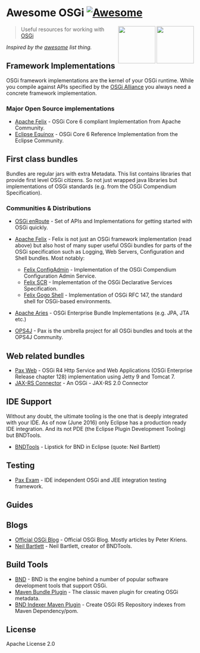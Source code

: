 # Awesome OSGi [![Awesome](https://cdn.rawgit.com/sindresorhus/awesome/d7305f38d29fed78fa85652e3a63e154dd8e8829/media/badge.svg)](https://github.com/sindresorhus/awesome)

[<img src="http://www.rebaze.com/assets/Rebaze_icon_colors_tbg.png" align="right" width="100">](http://rebaze.com)

[<img src="https://avatars0.githubusercontent.com/u/1123352?v=3&s=400" align="right" width="100">](http://osgi.org/)

> Useful resources for working with [OSGi](https://osgi.org)

*Inspired by the [awesome](https://github.com/sindresorhus/awesome) list thing.*

## Framework Implementations
OSGi framework implementations are the kernel of your OSGi runtime. While you compile against APIs specified by the [OSGi Alliance](http://osgi.org) you always need a concrete framework implementation.
### Major Open Source implementations
* [Apache Felix](https://felix.apache.org) - OSGi Core 6 compliant Implementation from Apache Community.
* [Eclipse Equinox](http://www.eclipse.org/equinox/) - OSGi Core 6 Reference Implementation from the Eclipse Community.

## First class bundles
Bundles are regular jars with extra Metadata.
This list contains libraries that provide first level OSGi citizens. So not just wrapped java libraries but implementations of OSGi standards (e.g. from the OSGi Compendium Specification).

### Communities & Distributions
* [OSGi enRoute](http://enroute.osgi.org) - Set of APIs and Implementations for getting started with OSGi quickly.
* [Apache Felix](http://felix.apache.org) - Felix is not just an OSGi framework implementation (read above) but also host of many super useful OSGi bundles for parts of the OSGi specification such as Logging, Web Servers, Configuration and Shell bundles. Most notably:
  * [Felix ConfigAdmin](http://felix.apache.org/documentation/subprojects/apache-felix-config-admin.html) - Implementation of the OSGi Compendium Configuration Admin Service.
  * [Felix SCR](http://felix.apache.org/documentation/subprojects/apache-felix-service-component-runtime.html) - Implementation of the OSGi Declarative Services Specification.
  * [Felix Gogo Shell](http://felix.apache.org/documentation/subprojects/apache-felix-gogo.html) - Implementation of OSGi RFC 147, the standard shell for OSGi-based environments.

* [Apache Aries](http://aries.apache.org) - OSGi Enterprise Bundle Implementations (e.g. JPA, JTA etc.)
* [OPS4J](https://ops4j1.jira.com/wiki/display/ops4j/Pax) - Pax is the umbrella project for all OSGi bundles and tools at the OPS4J Community.

## Web related bundles
* [Pax Web](https://github.com/ops4j/org.ops4j.pax.web) - OSGi R4 Http Service and Web Applications (OSGi Enterprise Release chapter 128) implementation using Jetty 9 and Tomcat 7.
* [JAX-RS Connector](https://github.com/hstaudacher/osgi-jax-rs-connector) - An OSGi - JAX-RS 2.0 Connector


## IDE Support
Without any doubt, the ultimate tooling is the one that is deeply integrated with your IDE.
As of now (June 2016) only Eclipse has a production ready IDE integration. And its not PDE (the Eclipse Plugin Development Tooling) but BNDTools.
* [BNDTools](http://bndtools.org) - Lipstick for BND in Eclipse (quote: Neil Bartlett)

## Testing
* [Pax Exam](https://ops4j1.jira.com/wiki/display/PAXEXAM4/Pax+Exam) - IDE independent OSGi and JEE integration testing framework.

## Guides

## Blogs
* [Official OSGi Blog](http://blog.osgi.org/) - Official OSGi Blog. Mostly articles by Peter Kriens.
* [Neil Bartlett](http://njbartlett.name/) - Neil Bartlett, creator of BNDTools.

## Build Tools
* [BND](http://bnd.bndtools.org) - BND is the engine behind a number of popular software development tools that support OSGi.
* [Maven Bundle Plugin](http://felix.apache.org/documentation/subprojects/apache-felix-maven-bundle-plugin-bnd.html) - The classic maven plugin for creating OSGi metadata.
* [BND Indexer Maven Plugin](https://github.com/bndtools/bnd/tree/master/maven/bnd-indexer-maven-plugin) - Create OSGi R5 Repository indexes from Maven Dependency/pom.

## License

Apache License 2.0
